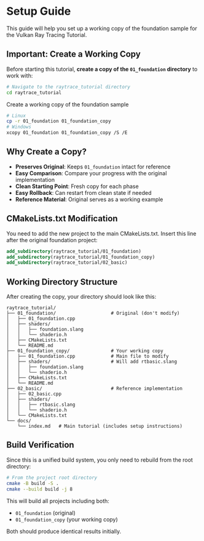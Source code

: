 # Setup Guide

This guide will help you set up a working copy of the foundation sample for the Vulkan Ray Tracing Tutorial.

## Important: Create a Working Copy

Before starting this tutorial, **create a copy of the `01_foundation` directory** to work with:

```bash
# Navigate to the raytrace_tutorial directory
cd raytrace_tutorial
``` 

Create a working copy of the foundation sample

```bash
# Linux
cp -r 01_foundation 01_foundation_copy
# Windows
xcopy 01_foundation 01_foundation_copy /S /E
``` 

## Why Create a Copy?

- **Preserves Original**: Keeps `01_foundation` intact for reference
- **Easy Comparison**: Compare your progress with the original implementation
- **Clean Starting Point**: Fresh copy for each phase
- **Easy Rollback**: Can restart from clean state if needed
- **Reference Material**: Original serves as a working example


## CMakeLists.txt Modification

You need to add the new project to the main CMakeLists.txt. Insert this line after the original foundation project:

```cmake
add_subdirectory(raytrace_tutorial/01_foundation)
add_subdirectory(raytrace_tutorial/01_foundation_copy)
add_subdirectory(raytrace_tutorial/02_basic)
```

## Working Directory Structure

After creating the copy, your directory should look like this:

```
raytrace_tutorial/
├── 01_foundation/                    # Original (don't modify)
│   ├── 01_foundation.cpp
│   ├── shaders/
│   │   ├── foundation.slang
│   │   └── shaderio.h
│   ├── CMakeLists.txt
│   └── README.md
├── 01_foundation_copy/               # Your working copy
│   ├── 01_foundation.cpp             # Main file to modify
│   ├── shaders/                      # Will add rtbasic.slang
│   │   ├── foundation.slang         
│   │   └── shaderio.h
│   ├── CMakeLists.txt
│   └── README.md
├── 02_basic/                         # Reference implementation
│   ├── 02_basic.cpp
│   ├── shaders/
│   │   ├── rtbasic.slang
│   │   └── shaderio.h
│   └── CMakeLists.txt
└── docs/
    └── index.md   # Main tutorial (includes setup instructions)
```

## Build Verification

Since this is a unified build system, you only need to rebuild from the root directory:

```bash
# From the project root directory
cmake -B build -S .
cmake --build build -j 8
```

This will build all projects including both:

- `01_foundation` (original)
- `01_foundation_copy` (your working copy)

Both should produce identical results initially.
